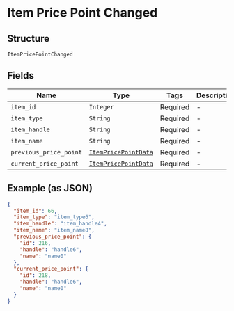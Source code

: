 
# Item Price Point Changed

## Structure

`ItemPricePointChanged`

## Fields

| Name | Type | Tags | Description |
|  --- | --- | --- | --- |
| `item_id` | `Integer` | Required | - |
| `item_type` | `String` | Required | - |
| `item_handle` | `String` | Required | - |
| `item_name` | `String` | Required | - |
| `previous_price_point` | [`ItemPricePointData`](../../doc/models/item-price-point-data.md) | Required | - |
| `current_price_point` | [`ItemPricePointData`](../../doc/models/item-price-point-data.md) | Required | - |

## Example (as JSON)

```json
{
  "item_id": 66,
  "item_type": "item_type6",
  "item_handle": "item_handle4",
  "item_name": "item_name8",
  "previous_price_point": {
    "id": 216,
    "handle": "handle6",
    "name": "name0"
  },
  "current_price_point": {
    "id": 218,
    "handle": "handle6",
    "name": "name0"
  }
}
```

